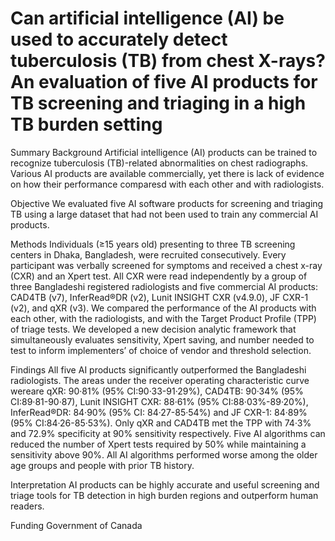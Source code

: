 # Can artificial intelligence (AI) be used to accurately detect tuberculosis (TB) from chest X-rays? An evaluation of five AI products for TB screening and triaging in a high TB burden setting

Summary 
Background 
Artificial intelligence (AI) products can be trained to recognize tuberculosis (TB)-related abnormalities on chest radiographs. Various AI products are available commercially, yet there is lack of evidence on how their performance comparesd  with each other and with radiologists. 

Objective 
We evaluated five AI software products for screening and triaging TB using a large dataset that had not been used to train any commercial AI products. 

Methods
Individuals (≥15 years old) presenting to three TB screening centers in Dhaka, Bangladesh, were recruited consecutively. Every participant was verbally screened for symptoms and received a chest x-ray (CXR) and an Xpert test. All CXR were read independently by a group of three Bangladeshi registered radiologists and five commercial AI products: CAD4TB (v7), InferRead®DR (v2), Lunit INSIGHT CXR (v4.9.0), JF CXR-1 (v2), and qXR (v3).  We compared the performance of the AI products with each other, with the radiologists, and with the Target Product Profile (TPP) of triage tests. We developed a new decision analytic framework that simultaneously evaluates sensitivity, Xpert saving, and number needed to test to inform implementers’ of choice of vendor and threshold selection. 
 
Findings 
All five AI products significantly outperformed the Bangladeshi radiologists. The areas under the receiver operating characteristic curve wereare qXR: 90·81% (95% CI:90·33-91·29%), CAD4TB: 90·34% (95% CI:89·81-90·87), Lunit INSIGHT CXR: 88·61% (95% CI:88·03%-89·20%), InferRead®DR: 84·90% (95% CI: 84·27-85·54%) and JF CXR-1: 84·89% (95% CI:84·26-85·53%). Only qXR and CAD4TB met the TPP with 74·3% and 72.9% specificity at 90% sensitivity respectively. Five AI algorithms can reduced the number of Xpert tests required by 50% while maintaining a sensitivity above 90%. All AI algorithms performed worse among the older age groups and people with prior TB history. 
 
Interpretation 
AI products can be highly accurate and useful screening and triage tools for TB detection in high burden regions and outperform human readers.
 
Funding 
Government of Canada 
